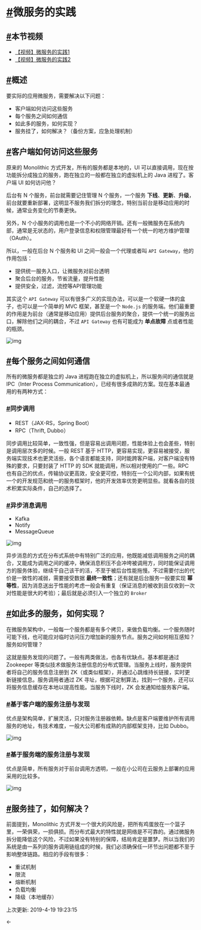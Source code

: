 # [#](https://funtl.com/zh/micro-service-about/再谈微服务-微服务的实践.html#微服务的实践)微服务的实践

## [#](https://funtl.com/zh/micro-service-about/再谈微服务-微服务的实践.html#本节视频)本节视频

- [【视频】微服务的实践1](https://www.bilibili.com/video/av27716197)
- [【视频】微服务的实践2](https://www.bilibili.com/video/av27716209)

## [#](https://funtl.com/zh/micro-service-about/再谈微服务-微服务的实践.html#概述)概述

要实际的应用微服务，需要解决以下问题：

- 客户端如何访问这些服务
- 每个服务之间如何通信
- 如此多的服务，如何实现？
- 服务挂了，如何解决？（备份方案，应急处理机制）

## [#](https://funtl.com/zh/micro-service-about/再谈微服务-微服务的实践.html#客户端如何访问这些服务)客户端如何访问这些服务

原来的 Monolithic 方式开发，所有的服务都是本地的，UI 可以直接调用，现在按功能拆分成独立的服务，跑在独立的一般都在独立的虚拟机上的 Java 进程了。客户端 UI 如何访问他？

后台有 N 个服务，前台就需要记住管理 N 个服务，一个服务 **下线**、**更新**、**升级**，前台就要重新部署，这明显不服务我们拆分的理念，特别当前台是移动应用的时候，通常业务变化的节奏更快。

另外，N 个小服务的调用也是一个不小的网络开销。还有一般微服务在系统内部，通常是无状态的，用户登录信息和权限管理最好有一个统一的地方维护管理（OAuth）。

所以，一般在后台 N 个服务和 UI 之间一般会一个代理或者叫 `API Gateway`，他的作用包括：

- 提供统一服务入口，让微服务对前台透明
- 聚合后台的服务，节省流量，提升性能
- 提供安全，过滤，流控等API管理功能

其实这个 `API Gateway` 可以有很多广义的实现办法，可以是一个软硬一体的盒子，也可以是一个简单的 MVC 框架，甚至是一个 `Node.js` 的服务端。他们最重要的作用是为前台（通常是移动应用）提供后台服务的聚合，提供一个统一的服务出口，解除他们之间的耦合，不过 `API Gateway` 也有可能成为 **单点故障** 点或者性能的瓶颈。

![img](https://funtl.com/assets/Lusifer2018052805390003.png)

## [#](https://funtl.com/zh/micro-service-about/再谈微服务-微服务的实践.html#每个服务之间如何通信)每个服务之间如何通信

所有的微服务都是独立的 Java 进程跑在独立的虚拟机上，所以服务间的通信就是 IPC（Inter Process Communication），已经有很多成熟的方案。现在基本最通用的有两种方式：

### [#](https://funtl.com/zh/micro-service-about/再谈微服务-微服务的实践.html#同步调用)同步调用

- REST（JAX-RS，Spring Boot）
- RPC（Thrift, Dubbo）

同步调用比较简单，一致性强，但是容易出调用问题，性能体验上也会差些，特别是调用层次多的时候。一般 REST 基于 HTTP，更容易实现，更容易被接受，服务端实现技术也更灵活些，各个语言都能支持，同时能跨客户端，对客户端没有特殊的要求，只要封装了 HTTP 的 SDK 就能调用，所以相对使用的广一些。RPC 也有自己的优点，传输协议更高效，安全更可控，特别在一个公司内部，如果有统一个的开发规范和统一的服务框架时，他的开发效率优势更明显些。就看各自的技术积累实际条件，自己的选择了。

### [#](https://funtl.com/zh/micro-service-about/再谈微服务-微服务的实践.html#异步消息调用)异步消息调用

- Kafka
- Notify
- MessageQueue

![img](https://funtl.com/assets/Lusifer2018052805390004.png)

异步消息的方式在分布式系统中有特别广泛的应用，他既能减低调用服务之间的耦合，又能成为调用之间的缓冲，确保消息积压不会冲垮被调用方，同时能保证调用方的服务体验，继续干自己该干的活，不至于被后台性能拖慢。不过需要付出的代价是一致性的减弱，需要接受数据 **最终一致性**；还有就是后台服务一般要实现 **幂等性**，因为消息送出于性能的考虑一般会有重复（保证消息的被收到且仅收到一次对性能是很大的考验）；最后就是必须引入一个独立的 `Broker`

## [#](https://funtl.com/zh/micro-service-about/再谈微服务-微服务的实践.html#如此多的服务，如何实现？)如此多的服务，如何实现？

在微服务架构中，一般每一个服务都是有多个拷贝，来做负载均衡。一个服务随时可能下线，也可能应对临时访问压力增加新的服务节点。服务之间如何相互感知？服务如何管理？

这就是服务发现的问题了。一般有两类做法，也各有优缺点。基本都是通过 Zookeeper 等类似技术做服务注册信息的分布式管理。当服务上线时，服务提供者将自己的服务信息注册到 ZK（或类似框架），并通过心跳维持长链接，实时更新链接信息。服务调用者通过 ZK 寻址，根据可定制算法，找到一个服务，还可以将服务信息缓存在本地以提高性能。当服务下线时，ZK 会发通知给服务客户端。

### [#](https://funtl.com/zh/micro-service-about/再谈微服务-微服务的实践.html#基于客户端的服务注册与发现)基于客户端的服务注册与发现

优点是架构简单，扩展灵活，只对服务注册器依赖。缺点是客户端要维护所有调用服务的地址，有技术难度，一般大公司都有成熟的内部框架支持，比如 Dubbo。

![img](https://funtl.com/assets/Lusifer2018052805390005.png)

### [#](https://funtl.com/zh/micro-service-about/再谈微服务-微服务的实践.html#基于服务端的服务注册与发现)基于服务端的服务注册与发现

优点是简单，所有服务对于前台调用方透明，一般在小公司在云服务上部署的应用采用的比较多。

![img](https://funtl.com/assets/Lusifer2018052805390006.png)

## [#](https://funtl.com/zh/micro-service-about/再谈微服务-微服务的实践.html#服务挂了，如何解决？)服务挂了，如何解决？

前面提到，Monolithic 方式开发一个很大的风险是，把所有鸡蛋放在一个篮子里，一荣俱荣，一损俱损。而分布式最大的特性就是网络是不可靠的。通过微服务拆分能降低这个风险，不过如果没有特别的保障，结局肯定是噩梦。所以当我们的系统是由一系列的服务调用链组成的时候，我们必须确保任一环节出问题都不至于影响整体链路。相应的手段有很多：

- 重试机制
- 限流
- 熔断机制
- 负载均衡
- 降级（本地缓存）

上次更新: 2019-4-19 19:23:15

← 